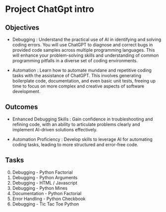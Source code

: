 # Project ChatGpt intro

## Objectives 

- Debugging : Understand the practical use of AI in identifying and solving coding errors. You will use ChatGPT to diagnose and correct bugs in provided code samples across multiple programming languages. This will enhance your problem-solving skills and understanding of common programming pitfalls in a diverse set of coding environments.

- Automation : Learn how to automate mundane and repetitive coding tasks with the assistance of ChatGPT. This involves generating boilerplate code, documentation, and even basic unit tests, freeing up time to focus on more complex and creative aspects of software development.

## Outcomes

- Enhanced Debugging Skills : Gain confidence in troubleshooting and refining code, with an ability to articulate problems clearly and implement AI-driven solutions effectively.

- Automation Proficiency : Develop skills to leverage AI for automating coding tasks, leading to more structured and error-free code.

## Tasks

0. Debugging - Python Factorial
1. Debugging - Python Arguments
2. Debugging - HTML / Javascript
3. Debugging - Python Mines
4. Documentation - Python Factorial
5. Error Handling - Python Checkbook
6. Debugging - Tic Tac Toe Python